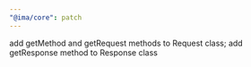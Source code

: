 ```yaml
---
"@ima/core": patch
---
```


add getMethod and getRequest methods to Request class; add getResponse method to Response class



